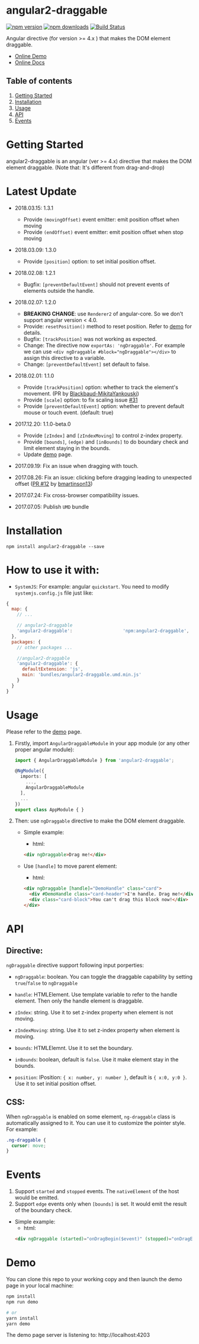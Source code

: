 # angular2-draggable
[![npm version](https://badge.fury.io/js/angular2-draggable.svg)](http://badge.fury.io/js/angular2-draggable)
[![npm downloads](https://img.shields.io/npm/dm/angular2-draggable.svg)](https://npmjs.org/angular2-draggable)
[![Build Status](https://travis-ci.org/xieziyu/angular2-draggable.svg?branch=master)](https://travis-ci.org/xieziyu/angular2-draggable)

Angular directive (for version >= 4.x ) that makes the DOM element draggable.

+ [Online Demo](https://xieziyu.github.io/angular2-draggable)
+ [Online Docs](https://xieziyu.github.io/angular2-draggable/api-doc)

## Table of contents 
1. [Getting Started](#getting-started)
3. [Installation](#installation)
4. [Usage](#usage)
5. [API](#api)
6. [Events](#events)

# Getting Started
angular2-draggable is an angular (ver >= 4.x) directive that makes the DOM element draggable. (Note that: It's different from drag-and-drop)

# Latest Update
+ 2018.03.15: 1.3.1
  + Provide `(movingOffset)` event emitter: emit position offset when moving
  + Provide `(endOffset)` event emitter: emit position offset when stop moving

+ 2018.03.09: 1.3.0
  + Provide `[position]` option: to set initial position offset.

+ 2018.02.08: 1.2.1
  + Bugfix: `[preventDefaultEvent]` should not prevent events of elements outside the handle.

+ 2018.02.07: 1.2.0
  + **BREAKING CHANGE**: use `Renderer2` of angular-core. So we don't support angular version < 4.0.
  + Provide: `resetPosition()` method to reset position. Refer to [demo](https://xieziyu.github.io/angular2-draggable/#/usage/api) for details.
  + Bugfix: `[trackPosition]` was not working as expected.
  + Change: The directive now `exportAs: 'ngDraggable'`. For example we can use `<div ngDraggable #block="ngDraggable"></div>` to assign this directive to a variable.
  + Change: `[preventDefaultEvent]` set default to false.

+ 2018.02.01: 1.1.0

  + Provide `[trackPosition]` option: whether to track the element's movement. (PR by [Blackbaud-MikitaYankouski](https://github.com/Blackbaud-MikitaYankouski))
  + Provide `[scale]` option: to fix scaling issue [#31](https://github.com/xieziyu/angular2-draggable/issues/31)
  + Provide `[preventDefaultEvent]` option: whether to prevent default mouse or touch event. (default: true)

+ 2017.12.20: 1.1.0-beta.0

  + Provide `[zIndex]` and `[zIndexMoving]` to control z-index property.
  + Provide `[bounds]`, `(edge)` and `[inBounds]` to do boundary check and limit element staying in the bounds.
  + Update [demo](https://xieziyu.github.io/angular2-draggable) page.


+ 2017.09.19: Fix an issue when dragging with touch.

+ 2017.08.26: Fix an issue: clicking before dragging leading to unexpected offset ([PR #12](https://github.com/xieziyu/angular2-draggable/pull/12) by [bmartinson13](https://github.com/bmartinson13))

+ 2017.07.24: Fix cross-browser compatibility issues.

+ 2017.07.05: Publish `UMD` bundle

# Installation
```
npm install angular2-draggable --save
```

# How to use it with:
+ `SystemJS`: For example: angular `quickstart`. You need to modify `systemjs.config.js` file just like:

```javascript
{
  map: {
    // ...

    // angular2-draggable
    'angular2-draggable':                   'npm:angular2-draggable',
  },
  packages: {
    // other packages ...

    //angular2-draggable
    'angular2-draggable': {
      defaultExtension: 'js',
      main: 'bundles/angular2-draggable.umd.min.js'
    }
  }
}
```

# Usage
Please refer to the [demo](https://xieziyu.github.io/angular2-draggable) page.

1. Firstly, import `AngularDraggableModule` in your app module (or any other proper angular module):
    ```typescript
    import { AngularDraggableModule } from 'angular2-draggable';

    @NgModule({
      imports: [
        ...,
        AngularDraggableModule
      ],
      ...
    })
    export class AppModule { }
    ```

2. Then: use `ngDraggable` directive to make the DOM element draggable.
    + Simple example:

      + html:
      ```html
      <div ngDraggable>Drag me!</div>
      ```

    + Use `[handle]` to move parent element:

      + html:
      ```html
      <div ngDraggable [handle]="DemoHandle" class="card">
        <div #DemoHandle class="card-header">I'm handle. Drag me!</div>
        <div class="card-block">You can't drag this block now!</div>
      </div>
      ```

# API

## Directive:
`ngDraggable` directive support following input porperties:
+ `ngDraggable`: boolean. You can toggle the draggable capability by setting `true`/`false` to `ngDraggable`

+ `handle`: HTMLElement. Use template variable to refer to the handle element. Then only the handle element is draggable.

+ `zIndex`: string. Use it to set z-index property when element is not moving.

+ `zIndexMoving`: string. Use it to set z-index property when element is moving.

+ `bounds`: HTMLElemnt. Use it to set the boundary.

+ `inBounds`: boolean, default is `false`. Use it make element stay in the bounds.

+ `position`: IPosition: `{ x: number, y: number }`, default is `{ x:0, y:0 }`. Use it to set initial position offset.

## CSS:
When `ngDraggable` is enabled on some element, `ng-draggable` class is automatically assigned to it. You can use it to customize the pointer style. For example:

```css
.ng-draggable {
  cursor: move;
}
```

# Events

1. Support `started` and `stopped` events. The `nativeElement` of the host would be emitted.
2. Support `edge` events only when `[bounds]` is set. It would emit the result of the boundary check.

+ Simple example:
  + html:
  ```html
  <div ngDraggable (started)="onDragBegin($event)" (stopped)="onDragEnd($event)">Drag me!</div>
  ```

# Demo
You can clone this repo to your working copy and then launch the demo page in your local machine:
```bash
npm install
npm run demo

# or
yarn install
yarn demo
```
The demo page server is listening to: http://localhost:4203